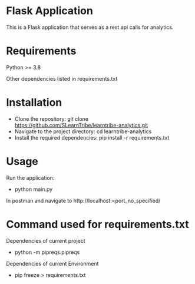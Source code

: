 # Flask Application
This is a Flask application that serves as a rest api calls for analytics.

# Requirements
Python >= 3.8

Other dependencies listed in requirements.txt

# Installation
- Clone the repository: git clone https://github.com/SLearnTribe/learntribe-analytics.git
- Navigate to the project directory: cd learntribe-analytics
- Install the required dependencies: pip install -r requirements.txt

# Usage
Run the application:
- python main.py

In postman and navigate to http://localhost:<port_no_specified/<routes>

# Command used for requirements.txt
Dependencies of current project
- python -m pipreqs.pipreqs

Dependencies of current Environment
- pip freeze > requirements.txt

